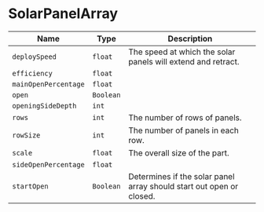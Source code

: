 # SolarPanelArray

|Name|Type|Description|
|--|--|--|
|`deploySpeed`|`float`|The speed at which the solar panels will extend and retract.|
|`efficiency`|`float`||
|`mainOpenPercentage`|`float`||
|`open`|`Boolean`||
|`openingSideDepth`|`int`||
|`rows`|`int`|The number of rows of panels.|
|`rowSize`|`int`|The number of panels in each row.|
|`scale`|`float`|The overall size of the part.|
|`sideOpenPercentage`|`float`||
|`startOpen`|`Boolean`|Determines if the solar panel array should start out open or closed.|
